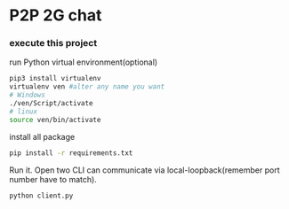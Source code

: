 # P2P 2G chat

### execute this project
run Python virtual environment(optional)

```bash
pip3 install virtualenv
virtualenv ven #alter any name you want
# Windows
./ven/Script/activate
# linux
source ven/bin/activate
```

install all package

```bash
pip install -r requirements.txt
```
Run it. Open two CLI can communicate via local-loopback(remember port number have to match).
```bash
python client.py
```